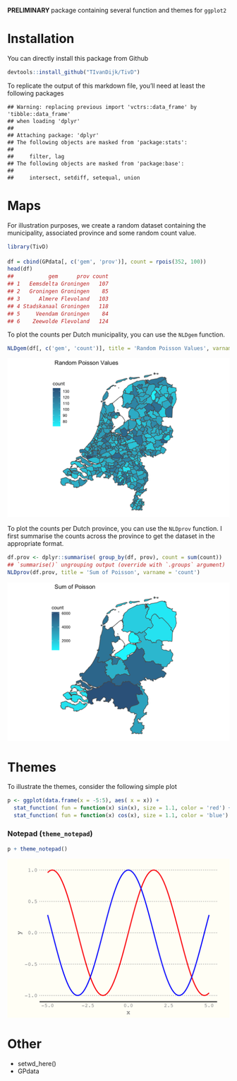 
<!-- README.md is generated from README.Rmd. Please edit that file -->

<b> PRELIMINARY </b> package containing several function and themes for
`ggplot2`

# Installation

You can directly install this package from Github

``` r
devtools::install_github("TIvanDijk/TivD")
```

To replicate the output of this markdown file, you’ll need at least the
following
    packages

    ## Warning: replacing previous import 'vctrs::data_frame' by 'tibble::data_frame'
    ## when loading 'dplyr'
    ## 
    ## Attaching package: 'dplyr'
    ## The following objects are masked from 'package:stats':
    ## 
    ##     filter, lag
    ## The following objects are masked from 'package:base':
    ## 
    ##     intersect, setdiff, setequal, union

# Maps

For illustration purposes, we create a random dataset containing the
municipality, associated province and some random count value.

``` r
library(TivD)

df = cbind(GPdata[, c('gem', 'prov')], count = rpois(352, 100))
head(df)
##           gem      prov count
## 1   Eemsdelta Groningen   107
## 2   Groningen Groningen    85
## 3      Almere Flevoland   103
## 4 Stadskanaal Groningen   118
## 5     Veendam Groningen    84
## 6    Zeewolde Flevoland   124
```

To plot the counts per Dutch municipality, you can use the `NLDgem`
function.

``` r
NLDgem(df[, c('gem', 'count')], title = 'Random Poisson Values', varname = 'count')
```

<img src="README_figs/README-unnamed-chunk-5-1.png" width="672" />

To plot the counts per Dutch province, you can use the `NLDprov`
function. I first summarise the counts across the province to get the
dataset in the appropriate format.

``` r
df.prov <- dplyr::summarise( group_by(df, prov), count = sum(count))
## `summarise()` ungrouping output (override with `.groups` argument)
NLDprov(df.prov, title = 'Sum of Poisson', varname = 'count')
```

<img src="README_figs/README-unnamed-chunk-6-1.png" width="672" />

# Themes

To illustrate the themes, consider the following simple plot

``` r
p <- ggplot(data.frame(x = -5:5), aes( x = x)) +
  stat_function( fun = function(x) sin(x), size = 1.1, color = 'red') +
  stat_function( fun = function(x) cos(x), size = 1.1, color = 'blue')
```

### Notepad (`theme_notepad`)

``` r
p + theme_notepad()
```

<img src="README_figs/README-unnamed-chunk-8-1.png" width="672" />

# Other

  - setwd\_here()
  - GPdata
